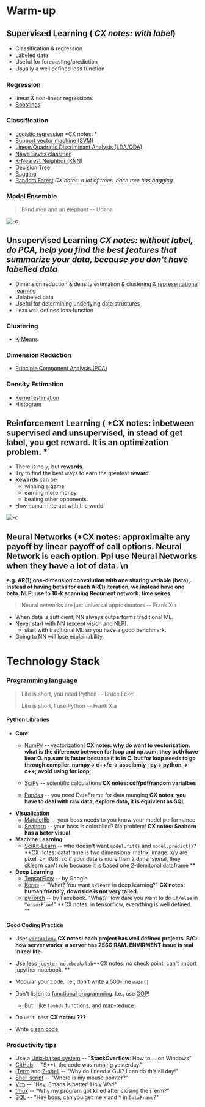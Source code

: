 # Warm-up

## Supervised Learning ( *CX notes: with label*)
* Classiﬁcation & regression
* Labeled data
* Useful for forecasting/prediction
* Usually a well deﬁned loss function 

### Regression
* linear & non-linear regressions
* [Boostings](http://xgboost.readthedocs.io/en/latest/)

### Classification
* [Logistic regression](https://en.wikipedia.org/wiki/Logistic_regression)
*CX notes: *
* [Support vector machine (SVM)](https://en.wikipedia.org/wiki/Support_vector_machine)
* [Linear/Quadratic Discriminant Analysis (LDA/QDA)](https://en.wikipedia.org/wiki/Linear_discriminant_analysis)
* [Naive Bayes classiﬁer](https://en.wikipedia.org/wiki/Naive_Bayes_classifier)
* [K-Nearest Neighbor (KNN)](https://en.wikipedia.org/wiki/K-nearest_neighbors_algorithm)
* [Decision Tree](https://en.wikipedia.org/wiki/Decision_tree)
* [Bagging](https://en.wikipedia.org/wiki/Bootstrap_aggregating)
* [Random Forest](https://en.wikipedia.org/wiki/Random_forest)
*CX notes: a lot of trees, each tree has bagging*
### Model Ensemble
> Blind men and an elephant -- Udana

![-c](images/bline_men.gif)


## Unsupervised Learning *CX notes: without label, do PCA, help you find the best features that summarize your data, because you don't have labelled data*
* Dimension reduction & density estimation & clustering & [representational learning](https://en.wikipedia.org/wiki/Feature_learning)
* Unlabeled data
* Useful for determining underlying data structures
* Less well defined loss function

### Clustering
* [K-Means](https://en.wikipedia.org/wiki/K-means_clustering)

### Dimension Reduction
* [Principle Component Analysis (PCA)](https://en.wikipedia.org/wiki/Principal_component_analysis)

### Density Estimation
* [Kernel estimation](https://en.wikipedia.org/wiki/Kernel_density_estimation)
* Histogram

## Reinforcement Learning ( *CX notes: inbetween supervised and unsupervised, in stead of get label, you get reward. It is an optimization problem.  *
* There is no $y$, but **rewards**.
* Try to find the best ways to earn the greatest **reward**.
* **Rewards** can be 
    * winning a game
    * earning more money
    * beating other opponents. 
* How human interact with the world

![-c](images/rl.png)


## Neural Networks (*CX notes: approximaite any payoff by linear payoff of call options. Neural Network is each option. Ppl use Neural Networks when they have a lot of data. \n
**e.g. AR(1) one-dimension convolution with one sharing variable (beta),. Instead of having betas for each AR(1) iteration, we instead have one beta. 
NLP: use to 10-k scanning
Recurrent network: time seires**

> Neural networks are just universal approximators -- Frank Xia

* When data is sufficient, NN always outperforms traditional ML.
* Never start with NN (except vision and NLP).
    * start with traditional ML so you have a good benchmark. 
* Going to NN will lose explainability.

# Technology Stack

### Programming language

> Life is short, you need Python -- Bruce Eckel
>
> Life is short, I use Python -- Frank Xia

#### Python Libraries
* **Core**
    * [NumPy](https://github.com/numpy/numpy) -- vectorization!
    **CX notes: why do want to vectorization: what is the diference between for loop and np.sum: they both have liear O. np.sum is faster becuase it is in C. but for loop needs to go through compiler. numpy-> c++/c -> asselbmly ; py-> python -> c++; avoid using for loop;** 
    
    * [SciPy](https://github.com/scipy/scipy) -- scientific calculations
    **CX notes: cdf/pdf/random varialbes**
    * [Pandas](https://github.com/pandas-dev/pandas) -- you need DataFrame for data munging
    **CX notes: you have to deal with raw data, explore data, it is equivlent as SQL**
* **Visualization**
    * [Matplotlib](https://github.com/matplotlib/matplotlib) -- your boss needs to you know your model performance
    * [Seaborn](https://github.com/mwaskom/seaborn) -- your boss is colorblind? No problem!
    **CX notes: Seaborn has a beter visual**
* **Machine Learning**
    * [SciKit-Learn](https://github.com/scikit-learn/scikit-learn) -- who doesn't want `model.fit()` and `model.predict()`?
    **CX notes: dataframe is two dimensional matrix. image: x/y are pixel, z= RGB. so if your data is more than 2 dimensional, they sklearn can't rule becuase it is based one 2-demitonal dataframe **
* **Deep Learning**
    * [TensorFlow](https://github.com/tensorflow/tensorflow) -- by Google
    * [Keras](https://github.com/keras-team/keras) -- "What? You want `sklearn` in deep learning?"
    **CX notes: human friendly, downside is not very tailed.**
    * [pyTorch](https://github.com/pytorch/pytorch) -- by Facebook. "What? How dare you want to do `if/else` in `TensorFlow`!"
    **CX notes: in tensorflow, everything is well defined. **

    
#### Good Coding Practice
* User [`virtualenv`](https://virtualenv.pypa.io/en/stable/)
**CX notes: each project has well defined projects. B/C: how server works: a server has 256G RAM. ENVIRMENT issue is real in real life**
* Use less `jupyter notebook/lab`**CX notes: no check point, can't import jupyther notebook. **
* Modular your code. I.e., don't write a 500-line `main()`
* Don't listen to [functional programming](https://en.wikipedia.org/wiki/Functional_programming). I.e., use [OOP](https://en.wikipedia.org/wiki/Object-oriented_programming)! 
    * But I like `lambda` functions, and [map-reduce](https://www.python-course.eu/lambda.php)
    
* Do `unit test` **CX notes: ???**
* Write [clean code](https://www.amazon.com/Clean-Code-Handbook-Software-Craftsmanship/dp/0132350882)

### Productivity tips
* Use a [Unix-based system](https://en.wikipedia.org/wiki/Unix) -- "**StackOverflow**: How to ... on Windows"
* [GitHub](https://github.com/) -- "S**t, the code was running yesterday."
* [iTerm](https://www.iterm2.com/) and [Z-shell](http://ohmyz.sh/) -- "Why do I need a GUI? I can do this all day!"
* [Shell script](https://en.wikipedia.org/wiki/Shell_script) -- "Where is my mouse pointer?"
* [Vim](https://vim-adventures.com/) -- "Hey, Emacs is better! Holy War!"
* [tmux](https://hackernoon.com/a-gentle-introduction-to-tmux-8d784c404340) -- "Why my program got killed after closing the iTerm?"
* [SQL](https://www.w3schools.com/sql/sql_intro.asp) -- "Hey boss, can you get me `X` and `Y` in `DataFrame`?"



